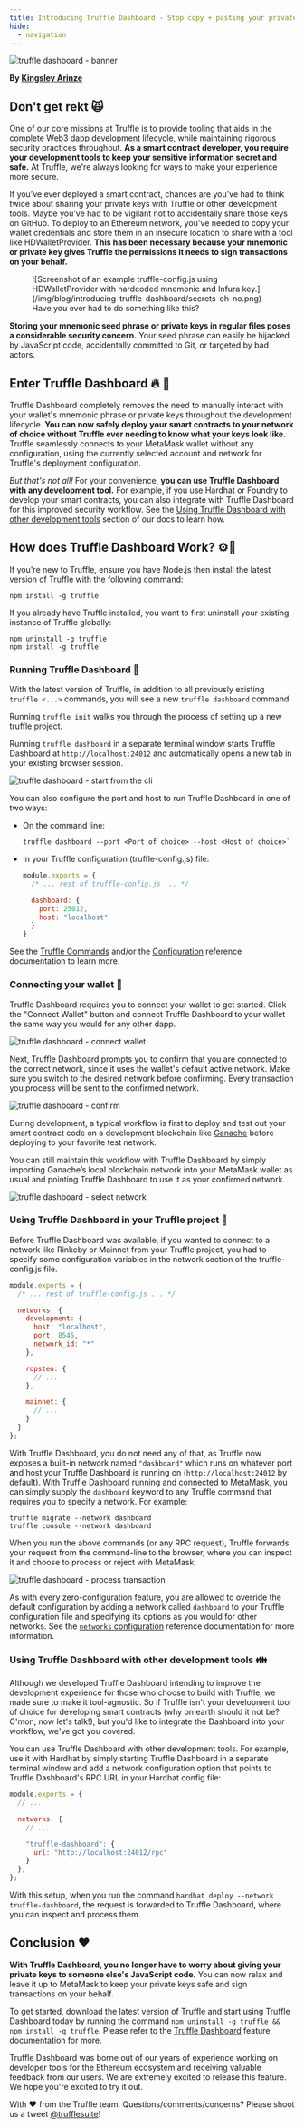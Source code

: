```yaml
---
title: Introducing Truffle Dashboard - Stop copy + pasting your private keys!
hide:
  - navigation
---
```


![truffle dashboard - banner](//images.ctfassets.net/yfwlmanyz0dl/5NZQV67wUnXWjgNCxmCc9P/56d02491458a533e7eda3db250a33b6e/truffle-dashboard-private-keys.png)

**By [Kingsley Arinze](https://twitter.com/heydamali)**

## Don't get rekt 🙀

One of our core missions at Truffle is to provide tooling that aids in the complete Web3 dapp development lifecycle, while maintaining rigorous security practices throughout. **As a smart contract developer, you require your development tools to keep your sensitive information secret and safe.** At Truffle, we're always looking for ways to make your experience more secure.

If you’ve ever deployed a smart contract, chances are you’ve had to think twice about sharing your private keys with Truffle or other development tools. Maybe you've had to be vigilant not to accidentally share those keys on GitHub. To deploy to an Ethereum network, you've needed to copy your wallet credentials and store them in an insecure location to share with a tool like HDWalletProvider. **This has been necessary because your mnemonic or private key gives Truffle the permissions it needs to sign transactions on your behalf.**

<figure markdown>![Screenshot of an example truffle-config.js using HDWalletProvider with hardcoded mnemonic and Infura key.](/img/blog/introducing-truffle-dashboard/secrets-oh-no.png)
  <figcaption>Have you ever had to do something like this?</figcaption>
</figure>

**Storing your mnemonic seed phrase or private keys in regular files poses a considerable security concern.** Your seed phrase can easily be hijacked by JavaScript code, accidentally committed to Git, or targeted by bad actors.

## Enter Truffle Dashboard 🔥 🚀

Truffle Dashboard completely removes the need to manually interact with your wallet's mnemonic phrase or private keys throughout the development lifecycle.  **You can now safely deploy your smart contracts to your network of choice without Truffle ever needing to know what your keys look like.** Truffle seamlessly connects to your MetaMask wallet without any configuration, using the currently selected account and network for Truffle's deployment configuration.

_But that's not all!_ For your convenience, **you can use Truffle Dashboard with any development tool.** For example, if you use Hardhat or Foundry to develop your smart contracts, you can also integrate with Truffle Dashboard for this improved security workflow. See the [Using Truffle Dashboard with other development tools](/docs/truffle/getting-started/using-the-truffle-dashboard) section of our docs to learn how.

## How does Truffle Dashboard Work? ⚙️🔧

If you're new to Truffle, ensure you have Node.js then install the latest version of Truffle with the following command:

```console
npm install -g truffle
```

If you already have Truffle installed, you want to first uninstall your existing instance of Truffle globally:

```console
npm uninstall -g truffle
npm install -g truffle
```

### Running Truffle Dashboard 🚀

With the latest version of Truffle, in addition to all previously existing `truffle <...>` commands, you will see a new `truffle dashboard` command.

Running `truffle init` walks you through the process of setting up a new truffle project.

Running `truffle dashboard` in a separate terminal window starts Truffle Dashboard at `http://localhost:24012` and automatically opens a new tab in your existing browser session.

![truffle dashboard - start from the cli](/img/blog/introducing-truffle-dashboard/truffle-dashboard-cli.png)

You can also configure the port and host to run Truffle Dashboard in one of two ways:

  - On the command line:

    ```console
    truffle dashboard --port <Port of choice> --host <Host of choice>`
    ```

  - In your Truffle configuration (truffle-config.js) file:

    ```javascript
    module.exports = {
      /* ... rest of truffle-config.js ... */

      dashboard: {
        port: 25012,
        host: "localhost"
      }
    }
    ```

See the [Truffle Commands](/docs/truffle/reference/truffle-commands.html) and/or the [Configuration](/docs/truffle/reference/configuration.html) reference documentation to learn more.

### Connecting your wallet 🤝

Truffle Dashboard requires you to connect your wallet to get started. Click the "Connect Wallet" button and connect Truffle Dashboard to your wallet the same way you would for any other dapp.

![truffle dashboard - connect wallet](/img/blog/introducing-truffle-dashboard/truffle-dashboard-connect-wallet.png)

Next, Truffle Dashboard prompts you to confirm that you are connected to the correct network, since it uses the wallet's default active network. Make sure you switch to the desired network before confirming. Every transaction you process will be sent to the confirmed network.

![truffle dashboard - confirm](/img/blog/introducing-truffle-dashboard/truffle-dashboard-confirm.png)

During development, a typical workflow is first to deploy and test out your smart contract code on a development blockchain like [Ganache](https://trufflesuite.com/ganache) before deploying to your favorite test network.

You can still maintain this workflow with Truffle Dashboard by simply importing Ganache’s local blockchain network into your MetaMask wallet as usual and pointing Truffle Dashboard to use it as your confirmed network.

![truffle dashboard - select network](/img/blog/introducing-truffle-dashboard/truffle-dashboard-select-network.png)

### Using Truffle Dashboard in your Truffle project 🎉

Before Truffle Dashboard was available, if you wanted to connect to a network like Rinkeby or Mainnet from your Truffle project, you had to specify some configuration variables in the network section of the truffle-config.js file.

```javascript
module.exports = {
  /* ... rest of truffle-config.js ... */

  networks: {
    development: {
      host: "localhost",
      port: 8545,
      network_id: "*"
    },

    ropsten: {
      // ...
    },

    mainnet: {
      // ...
    }
  }
};
```

With Truffle Dashboard, you do not need any of that, as Truffle now exposes a built-in network named `"dashboard"` which runs on whatever port and host your Truffle Dashboard is running on (`http://localhost:24012` by default). With Truffle Dashboard running and connected to MetaMask, you can simply supply the `dashboard` keyword to any Truffle command that requires you to specify a network. For example:

```console
truffle migrate --network dashboard
truffle console --network dashboard
```

When you run the above commands (or any RPC request), Truffle forwards your request from the command-line to the browser, where you can inspect it and choose to process or reject with MetaMask.

![truffle dashboard - process transaction](/img/blog/introducing-truffle-dashboard/truffle-dashboard-sign.png)

As with every zero-configuration feature, you are allowed to override the default configuration by adding a network called `dashboard` to your Truffle configuration file and specifying its options as you would for other networks. See the [`networks` configuration](/docs/truffle/reference/configuration.html#networks) reference documentation for more information.

### Using Truffle Dashboard with other development tools 👪

Although we developed Truffle Dashboard intending to improve the development experience for those who choose to build with Truffle, we made sure to make it tool-agnostic. So if Truffle isn't your development tool of choice for developing smart contracts (why on earth should it not be? C'mon, now let's talk!), but you'd like to integrate the Dashboard into your workflow, we've got you covered.

You can use Truffle Dashboard with other development tools. For example, use it with Hardhat by simply starting Truffle Dashboard in a separate terminal window and add a network configuration option that points to Truffle Dashboard's RPC URL in your Hardhat config file:

```js
module.exports = {
  // ...

  networks: {
    // ...

    "truffle-dashboard": {
      url: "http://localhost:24012/rpc"
    }
  },
};
```

With this setup, when you run the command `hardhat deploy --network truffle-dashboard`, the request is forwarded to Truffle Dashboard, where you can inspect and process them.

## Conclusion ❤️️

**With Truffle Dashboard, you no longer have to worry about giving your private keys to someone else's JavaScript code.** You can now relax and leave it up to MetaMask to keep your private keys safe and sign transactions on your behalf.

To get started, download the latest version of Truffle and start using Truffle Dashboard today by running the command `npm uninstall -g truffle && npm install -g truffle`.  Please refer to the [Truffle Dashboard](/docs/truffle/getting-started/using-the-truffle-dashboard.html) feature documentation for more.

Truffle Dashboard was borne out of our years of experience working on developer tools for the Ethereum ecosystem and receiving valuable feedback from our users. We are extremely excited to release this feature. We hope you're excited to try it out.

With ❤️️ from the Truffle team. Questions/comments/concerns? Please shoot us a tweet [@trufflesuite](https://twitter.com/trufflesuite)!
